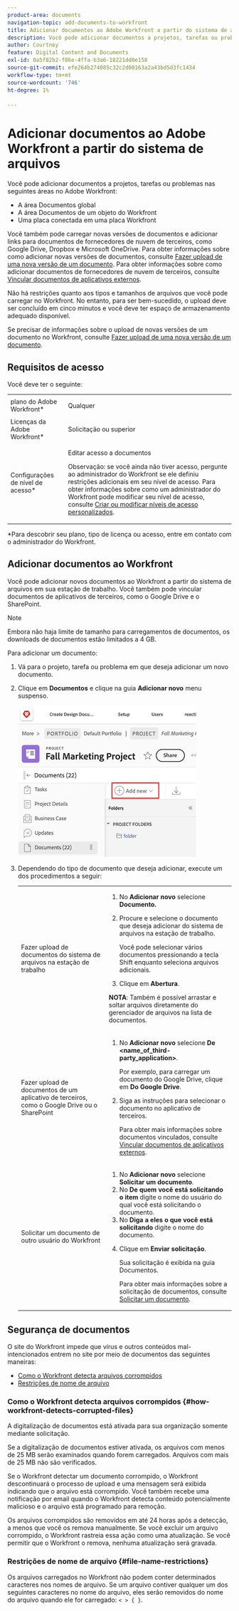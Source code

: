 ```yaml
---
product-area: documents
navigation-topic: add-documents-to-workfront
title: Adicionar documentos ao Adobe Workfront a partir do sistema de arquivos
description: Você pode adicionar documentos a projetos, tarefas ou problemas em várias áreas no Adobe Workfront.
author: Courtney
feature: Digital Content and Documents
exl-id: 0a5f82b2-f86e-4ffa-b3a6-18221dd0e158
source-git-commit: efe264b274085c32c2d00163a2a43bd5d3fc1434
workflow-type: tm+mt
source-wordcount: '746'
ht-degree: 1%

---
```


# Adicionar documentos ao Adobe Workfront a partir do sistema de arquivos

Você pode adicionar documentos a projetos, tarefas ou problemas nas seguintes áreas no Adobe Workfront:

* A área Documentos global
* A área Documentos de um objeto do Workfront
* Uma placa conectada em uma placa Workfront

Você também pode carregar novas versões de documentos e adicionar links para documentos de fornecedores de nuvem de terceiros, como Google Drive, Dropbox e Microsoft OneDrive. Para obter informações sobre como adicionar novas versões de documentos, consulte [Fazer upload de uma nova versão de um documento](../../documents/managing-documents/upload-new-document-version.md). Para obter informações sobre como adicionar documentos de fornecedores de nuvem de terceiros, consulte [Vincular documentos de aplicativos externos](../../documents/adding-documents-to-workfront/link-documents-from-external-apps.md).

Não há restrições quanto aos tipos e tamanhos de arquivos que você pode carregar no Workfront. No entanto, para ser bem-sucedido, o upload deve ser concluído em cinco minutos e você deve ter espaço de armazenamento adequado disponível.

Se precisar de informações sobre o upload de novas versões de um documento no Workfront, consulte [Fazer upload de uma nova versão de um documento](../../documents/managing-documents/upload-new-document-version.md).

## Requisitos de acesso

Você deve ter o seguinte:

<table style="table-layout:auto"> 
 <col> 
 <col> 
 <tbody> 
  <tr> 
   <td role="rowheader">plano do Adobe Workfront*</td> 
   <td> <p> Qualquer</p> </td> 
  </tr> 
  <tr> 
   <td role="rowheader">Licenças da Adobe Workfront*</td> 
   <td> <p>Solicitação ou superior</p> </td> 
  </tr> 
  <tr> 
   <td role="rowheader">Configurações de nível de acesso*</td> 
   <td> <p>Editar acesso a documentos</p> <p>Observação: se você ainda não tiver acesso, pergunte ao administrador do Workfront se ele definiu restrições adicionais em seu nível de acesso. Para obter informações sobre como um administrador do Workfront pode modificar seu nível de acesso, consulte <a href="../../administration-and-setup/add-users/configure-and-grant-access/create-modify-access-levels.md" class="MCXref xref">Criar ou modificar níveis de acesso personalizados</a>.</p> </td> 
  </tr> 
 </tbody> 
</table>

&#42;Para descobrir seu plano, tipo de licença ou acesso, entre em contato com o administrador do Workfront.

## Adicionar documentos ao Workfront

Você pode adicionar novos documentos ao Workfront a partir do sistema de arquivos em sua estação de trabalho. Você também pode vincular documentos de aplicativos de terceiros, como o Google Drive e o SharePoint.

>[!NOTE]
>
>Embora não haja limite de tamanho para carregamentos de documentos, os downloads de documentos estão limitados a 4 GB.

Para adicionar um documento:

1. Vá para o projeto, tarefa ou problema em que deseja adicionar um novo documento.
1. Clique em **Documentos** e clique na guia **Adicionar novo** menu suspenso.

   ![](assets/add-new-doc.png)

1. Dependendo do tipo de documento que deseja adicionar, execute um dos procedimentos a seguir:

   <table style="table-layout:auto"> 
    <col> 
    <col> 
    <tbody> 
     <tr> 
      <td role="rowheader">Fazer upload de documentos do sistema de arquivos na estação de trabalho</td> 
      <td> 
       <ol> 
        <li value="1">No <strong>Adicionar novo</strong> selecione <strong>Documento.</strong></li> 
        <li value="2"> <p>Procure e selecione o documento que deseja adicionar do sistema de arquivos na estação de trabalho.<br></p> <p>Você pode selecionar vários documentos pressionando a tecla Shift enquanto seleciona arquivos adicionais.</p> </li> 
        <li value="3">Clique em <strong>Abertura</strong>.</li> 
       </ol> 
       <p><b>NOTA</b>: Também é possível arrastar e soltar arquivos diretamente do gerenciador de arquivos na lista de documentos.</td> 
     </tr> 
     <tr> 
      <td role="rowheader">Fazer upload de documentos de um aplicativo de terceiros, como o Google Drive ou o SharePoint</td> 
      <td> 
       <ol> 
        <li value="1"> <p>No <strong>Adicionar novo</strong> selecione <strong>De &lt;name_of_third-party_application&gt;</strong>.</p> <p>Por exemplo, para carregar um documento do Google Drive, clique em <strong>Do Google Drive</strong>.</p> </li> 
        <li value="2"> <p>Siga as instruções para selecionar o documento no aplicativo de terceiros.<br></p> <p>Para obter mais informações sobre documentos vinculados, consulte <a href="../../documents/adding-documents-to-workfront/link-documents-from-external-apps.md" class="MCXref xref">Vincular documentos de aplicativos externos</a>.</p> </li> 
       </ol> </td> 
     </tr> 
     <tr> 
      <td role="rowheader">Solicitar um documento de outro usuário do Workfront</td> 
      <td> 
       <ol> 
        <li value="1">No <strong>Adicionar novo</strong> selecione <strong>Solicitar um documento</strong>.</li> 
        <li value="2">No <strong>De quem você está solicitando o item</strong> digite o nome do usuário do qual você está solicitando o documento.</li> 
        <li value="3">No <strong>Diga a eles o que você está solicitando</strong> digite o nome do documento.</li> 
        <li value="4"> <p>Clique em <strong>Enviar solicitação</strong>.</p> <p>Sua solicitação é exibida na guia Documentos.</p> <p>Para obter mais informações sobre a solicitação de documentos, consulte <a href="../../documents/adding-documents-to-workfront/request-a-document.md" class="MCXref xref">Solicitar um documento</a>.</p> </li> 
       </ol> </td> 
     </tr> 
    </tbody> 
   </table>

## Segurança de documentos

O site do Workfront impede que vírus e outros conteúdos mal-intencionados entrem no site por meio de documentos das seguintes maneiras:

* [Como o Workfront detecta arquivos corrompidos](#how-workfront-detects-corrupted-files)
* [Restrições de nome de arquivo](#file-name-restrictions)

### Como o Workfront detecta arquivos corrompidos {#how-workfront-detects-corrupted-files}

A digitalização de documentos está ativada para sua organização somente mediante solicitação.

Se a digitalização de documentos estiver ativada, os arquivos com menos de 25 MB serão examinados quando forem carregados. Arquivos com mais de 25 MB não são verificados.

Se o Workfront detectar um documento corrompido, o Workfront descontinuará o processo de upload e uma mensagem será exibida indicando que o arquivo está corrompido. Você também recebe uma notificação por email quando o Workfront detecta conteúdo potencialmente malicioso e o arquivo está programado para remoção.

Os arquivos corrompidos são removidos em até 24 horas após a detecção, a menos que você os remova manualmente. Se você excluir um arquivo corrompido, o Workfront rastreia essa ação como uma atualização. Se você permitir que o Workfront o remova, nenhuma atualização será gravada.

### Restrições de nome de arquivo {#file-name-restrictions}

Os arquivos carregados no Workfront não podem conter determinados caracteres nos nomes de arquivo. Se um arquivo contiver qualquer um dos seguintes caracteres no nome do arquivo, eles serão removidos do nome do arquivo quando ele for carregado: `< > { }`.
